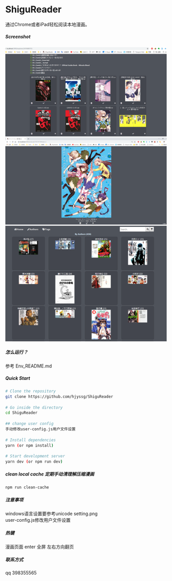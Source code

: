 # ShiguReader

通过Chrome或者iPad轻松阅读本地漫画。

##### Screenshot

![screenshot-01](screenshot/01.png)
![screenshot-02](screenshot/02.png)
![screenshot-03](screenshot/03.png)


##### 怎么运行？
参考 Env_README.md

##### Quick Start

```bash
# Clone the repository
git clone https://github.com/hjyssg/ShiguReader

# Go inside the directory
cd ShiguReader

## change user config
手动修改user-config.js用户文件设置  

# Install dependencies
yarn (or npm install)

# Start development server
yarn dev (or npm run dev)
```

##### clean local cache 定期手动清理解压缩漫画
```bash
npm run clean-cache
```

##### 注意事项
windows语言设置要参考unicode setting.png  
user-config.js修改用户文件设置  

##### 热键
漫画页面
enter 全屏
左右方向翻页


##### 联系方式
qq 398355565
